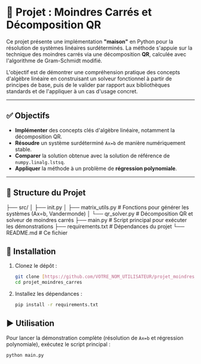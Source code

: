 # 🎯 Projet : Moindres Carrés et Décomposition QR

Ce projet présente une implémentation **"maison"** en Python pour la résolution de systèmes linéaires surdéterminés. La méthode s'appuie sur la technique des moindres carrés via une décomposition **QR**, calculée avec l'algorithme de Gram-Schmidt modifié.

L'objectif est de démontrer une compréhension pratique des concepts d'algèbre linéaire en construisant un solveur fonctionnel à partir de principes de base, puis de le valider par rapport aux bibliothèques standards et de l'appliquer à un cas d'usage concret.

---

## ✅ Objectifs

-   **Implémenter** des concepts clés d'algèbre linéaire, notamment la décomposition QR.
-   **Résoudre** un système surdéterminé `Ax=b` de manière numériquement stable.
-   **Comparer** la solution obtenue avec la solution de référence de `numpy.linalg.lstsq`.
-   **Appliquer** la méthode à un problème de **régression polynomiale**.

---

## 📂 Structure du Projet
├── src/
│   ├── init.py
│   ├── matrix_utils.py      # Fonctions pour générer les systèmes (Ax=b, Vandermonde)
│   └── qr_solver.py         # Décomposition QR et solveur de moindres carrés
├── main.py                  # Script principal pour exécuter les démonstrations
├── requirements.txt         # Dépendances du projet
└── README.md                # Ce fichier


## 🚀 Installation

1.  Clonez le dépôt :
    ```sh
    git clone [https://github.com/VOTRE_NOM_UTILISATEUR/projet_moindres_carres.git](https://github.com/VOTRE_NOM_UTILISATEUR/projet_moindres_carres.git)
    cd projet_moindres_carres
    ```

2.  Installez les dépendances :
    ```sh
    pip install -r requirements.txt
    ```

## ▶️ Utilisation

Pour lancer la démonstration complète (résolution de `Ax=b` et régression polynomiale), exécutez le script principal :

```sh
python main.py